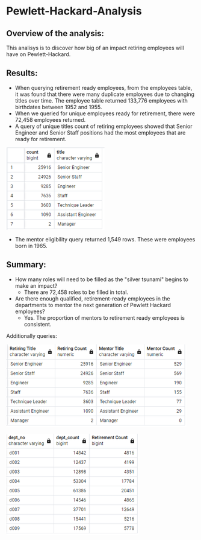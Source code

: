 # Pewlett-Hackard-Analysis
## Overview of the analysis: 
This analisys is to discover how big of an impact retiring employees will have on Pewlett-Hackard.
## Results: 
- When querying retirement ready employees, from the employees table, it was found that there were many duplicate employees due to changing titles over time. The employee table returned 133,776 employees with birthdates between 1952 and 1955.
- When we queried for unique employees ready for retirement, there were 72,458 employees returned.
- A query of unique titles count of retiring employees showed that Senior Engineer and Senior Staff positions had the most employees that are ready for retirement.

![This is an image](retiring_titles.png)

- The mentor eligibility query returned 1,549 rows. These were employees born in 1965.
## Summary: 
- How many roles will need to be filled as the "silver tsunami" begins to make an impact?
  - There are 72,458 roles to be filled in total.
- Are there enough qualified, retirement-ready employees in the departments to mentor the next generation of Pewlett Hackard employees?
  - Yes. The proportion of mentors to retirement ready employees is consistent.
  

Additionally queries:

![This is an image](Mentor_Retiring.PNG)

![This is an image](RetirementCountDept.PNG)
